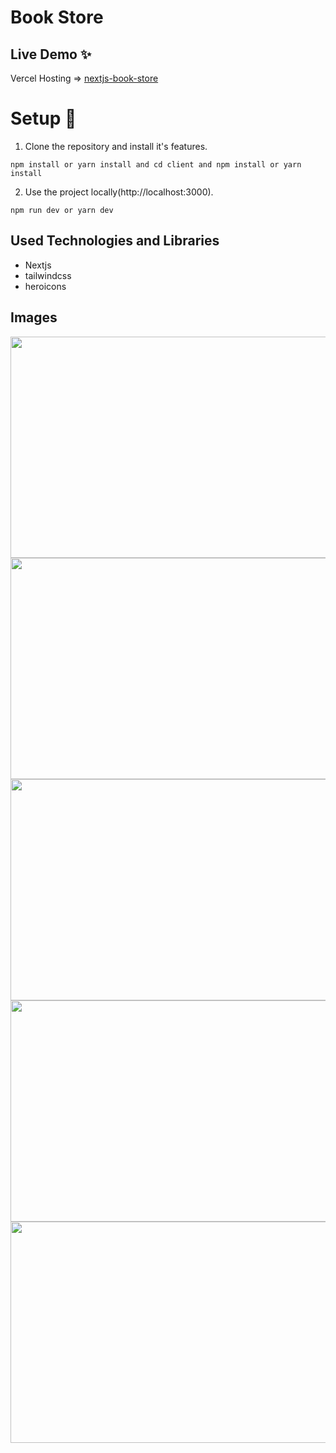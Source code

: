 # Book Store

## Live Demo ✨
Vercel Hosting => [nextjs-book-store](https://aliulu-book-store.vercel.app/)


# Setup 🚀

1. Clone the repository and install it's features.

```
npm install or yarn install and cd client and npm install or yarn install
```

2. Use the project locally(http://localhost:3000).

```
npm run dev or yarn dev
```
## Used Technologies and Libraries

- Nextjs
- tailwindcss
- heroicons

## Images

<img src="https://user-images.githubusercontent.com/67802869/213943358-f92a6e16-0994-4c39-bbba-40df382f0447.jpg" width=720px height=354px />


<img src="https://user-images.githubusercontent.com/67802869/213943359-3d91c105-4ffb-4c5b-90e3-b84a46f3b3a4.jpg" width=720px height=354px />


<img src="https://user-images.githubusercontent.com/67802869/213943212-23add4a7-a790-4f1b-96b6-ae923fc62bfb.jpg" width=720px height=354px />


<img src="https://user-images.githubusercontent.com/67802869/213943217-42d7436c-9fc2-419a-8fe4-a57407002631.jpg" width=720px height=354px />


<img src="https://user-images.githubusercontent.com/67802869/213943221-e5d13e8e-af69-432d-87b7-c1ad54882502.jpg" width=720px height=354px />
